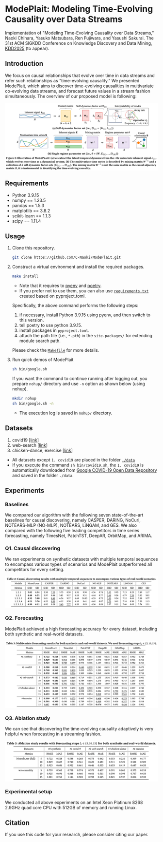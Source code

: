 # ModePlait: Modeling Time-Evolving Causality over Data Streams

Implementation of "Modeling Time-Evolving Causality over Data Streams," Naoki Chihara, Yasuko Matsubara, Ren Fujiwara, and Yasushi Sakurai. The 31st ACM SIGKDD Conference on Knowledge Discovery and Data Mining, [KDD2025](https://kdd2025.kdd.org/) (to appear).

## Introduction
We focus on causal relationships that evolve over time in data streams and refer such relationships as "time-evolving causality." We presented ModePlait, which aims to discover time-evolving causalities in multivariate co-evolving data streams, and forecast future values in a stream fashion simultaneously. The overview of our proposed model is following:

<p align="center">
  <img src=".\docs\assets\model.png" align=center />
</p>

## Requirements
- Python 3.9.15
- numpy == 1.23.5
- pandas == 1.5.3
- matplotlib == 3.8.2
- scikit-learn == 1.1.3
- scipy == 1.11.4

## Usage
1. Clone this repository.
    ```bash
    git clone https://github.com/C-Naoki/ModePlait.git
    ```
2. Construct a virtual environment and install the required packages.
    ```bash
    make install
    ```
    - Note that it requires to [pyenv](https://github.com/pyenv/pyenv#installation) and [poetry](https://python-poetry.org/docs/#installation).
    - If you prefer not to use them, you can also use [`requirements.txt`](https://github.com/C-Naoki/ModePlait/blob/main/requirements.txt) created based on pyproject.toml.

    Specifically, the above command performs the following steps:
    1. if necessary, install Python 3.9.15 using pyenv, and then switch to this version.
    2. tell poetry to use python 3.9.15.
    3. install packages in `pyproject.toml`.
    4. attach the path file (i.e., `*.pth`) in the `site-packages/` for extending module search path.

    Please check the [`Makefile`](https://github.com/C-Naoki/ModePlait/blob/main/Makefile) for more details.

3. Run quick demos of ModePlait
    ```bash
    sh bin/google.sh
    ```
    If you want the command to continue running after logging out, you prepare `nohup/` directory and use `-n` option as shown below (using nohup).
    ```bash
    mkdir nohup
    sh bin/google.sh -n
    ```
    - The execution log is saved in `nohup/` directory.

## Datasets
1. covid19 [[link]](https://health.google.com/covid-19/open-data/)
2. web-search [[link]](https://trends.google.co.jp/trends/)
3. chicken-dance, exercise [[link]](http://mocap.cs.cmu.edu/)

- All datasets except `1. covid19` are placed in the folder [`./data`](https://github.com/C-Naoki/ModePlait/blob/main/data)
- If you execute the command `sh bin/covid19.sh`, the `1. covid19` is automatically downloaded from [Google COVID-19 Open Data Repository](https://health.google.com/covid-19/open-data/raw-data) and saved in the folder `./data`.

## Experiments
### Baselines
We compared our algorithm with the following seven state-of-the-art baselines for causal discovering, namely CASPER, DARING, NoCurl, NOTEARS-MLP (NO-MLP), NOTEARS, LiNGAM, and GES.
We also compared with the following five leading competitors in time series forecasting, namely TimesNet, PatchTST, DeepAR, OrbitMap, and ARIMA.

### Q1. Causal discovering
We ran experiments on synthetic datasets with multiple temporal sequences to encompass various types of scenarios and ModePlait outperformed all competitors for every setting.

<p align="center">
  <img src=".\docs\assets\causal.png" align=center />
</p>

### Q2. Forecasting
ModePlait achieved a high forecasting accuracy for every dataset, including both synthetic and real-world datasets.

<p align="center">
  <img src=".\docs\assets\forecasting.png" align=center />
</p>

### Q3. Ablation study
We can see that discovering the time-evolving causality adaptively is very helpful when forecasting in a streaming fashion.

<p align="center">
  <img src=".\docs\assets\ablation-study.png" align=center />
</p>

### Experimental setup
We conducted all above experiments on an Intel Xeon Platinum 8268 2.9GHz quad core CPU with 512GB of memory and running Linux.

## Citation
If you use this code for your research, please consider citing our paper.
```bibtex

```
